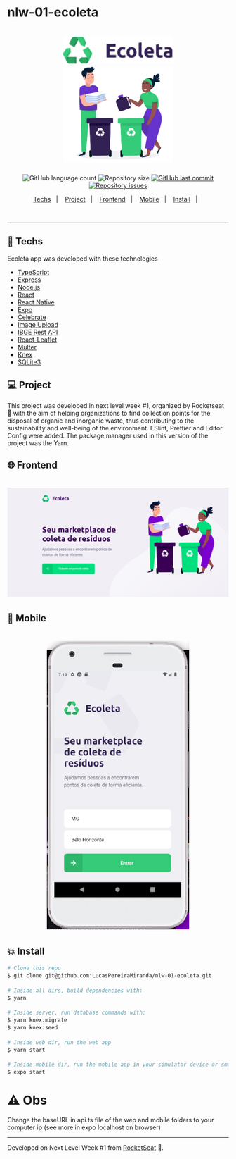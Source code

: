 # nlw-01-ecoleta


<h1 align="center">
  <img alt="Ecoleta" title="#ecoleta" src=".github/ecoleta.png" width="250px" />
  <br/>
  <img alt="Ecoleta" title="#ecoleta" src=".github/logo.png" width="250px" />
</h1>

<p align="center">
  <img alt="GitHub language count" src="https://img.shields.io/github/languages/count/LucasPereiraMiranda/nlw-01-ecoleta">

  <img alt="Repository size" src="https://img.shields.io/github/repo-size/LucasPereiraMiranda/nlw-01-ecoleta">
  
  <a href="https://github.com/LucasPereiraMiranda/nlw-01-ecoleta/commits/master">
    <img alt="GitHub last commit" src="https://img.shields.io/github/last-commit/LucasPereiraMiranda/nlw-01-ecoleta">
  </a>

  <a href="https://github.com/LucasPereiraMiranda/nlw-01-ecoleta/issues">
    <img alt="Repository issues" src="https://img.shields.io/github/issues/LucasPereiraMiranda/nlw-01-ecoleta">
  </a>
</p>

<p align="center">
  <a href="#-techs">Techs</a>&nbsp;&nbsp;&nbsp;|&nbsp;&nbsp;&nbsp;
  <a href="#-project">Project</a>&nbsp;&nbsp;&nbsp;|&nbsp;&nbsp;&nbsp;
  <a href="#-frontend">Frontend</a>&nbsp;&nbsp;&nbsp;|&nbsp;&nbsp;&nbsp;
  <a href="#-mobile">Mobile</a>&nbsp;&nbsp;&nbsp;|&nbsp;&nbsp;&nbsp;
  <a href="#-install">Install</a>&nbsp;&nbsp;&nbsp;|&nbsp;&nbsp;&nbsp;
</p>

<br>


---

## 🚀 Techs

Ecoleta app was developed with these technologies

- [TypeScript](https://github.com/Microsoft/TypeScript)
- [Express](https://github.com/expressjs/express)
- [Node.js](https://nodejs.org/en/)
- [React](https://reactjs.org)
- [React Native](https://facebook.github.io/react-native/)
- [Expo](https://expo.io/)
- [Celebrate](https://github.com/arb/celebrate)
- [Image Upload](react-dropzone)
- [IBGE Rest API](https://servicodados.ibge.gov.br/api/docs/localidades?versao=1#api-UFs-estadosGet)
- [React-Leaflet](https://github.com/PaulLeCam/react-leaflet)
- [Multer](https://www.npmjs.com/package/multer)
- [Knex](http://knexjs.org/)
- [SQLite3](https://www.sqlite.org/index.html)
 

## 💻 Project

This project was developed in next level week #1, organized by Rocketseat 🚀 with the aim of helping organizations to find collection points for the disposal of organic and inorganic waste, thus contributing to the sustainability and well-being of the environment. ESlint, Prettier and Editor Config were added. 
The package manager used in this version of the project was the Yarn.


## 🌐 Frontend
<h1 align="center">
    <img alt="Ecoleta Front-end" title="#ecoleta" src=".github/web.png" />
</h1>

## 📱 Mobile
<h1 align="center">
    <img alt="Ecoleta Mobile" title="#ecoleta" src=".github/mobile.png" />
</h1>

## :boom: Install

```bash
# Clone this repo
$ git clone git@github.com:LucasPereiraMiranda/nlw-01-ecoleta.git

# Inside all dirs, build dependencies with:
$ yarn

# Inside server, run database commands with:
$ yarn knex:migrate
$ yarn knex:seed

# Inside web dir, run the web app
$ yarn start

# Inside mobile dir, run the mobile app in your simulator device or smartphone
$ expo start

```
# :warning: Obs
Change the baseURL in api.ts file of the web and mobile folders to your computer ip (see more in expo localhost on browser)

---

Developed on Next Level Week #1 from [RocketSeat](https://rocketseat.com.br) :rocket:.